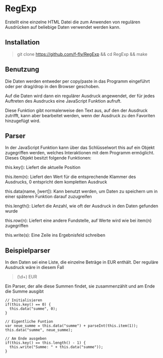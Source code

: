 RegExp
======
Erstellt eine einzelne HTML Datei die zum Anwenden von regulären Ausdrücken auf
beliebige Daten verwendet werden kann.

Installation
------------
> git clone https://github.com/f-fly/RegExp && cd RegExp && make

Benutzung
---------
Die Daten werden entweder per copy/paste in das Programm eingeführt oder per
drag/drop in den Browser geschoben.

Auf die Daten wird dann ein regulärer Ausdruck angewendet, der für jedes
Auftreten des Ausdrucks eine JavaScript Funktion aufruft.

Diese Funktion gibt normalerweise den Text aus, auf den der Ausdruck zutrifft,
kann aber bearbeitet werden, wenn der Ausdruck zu den Favoriten hinzugefügt
wird.

Parser
------
In der JavaScript Funktion kann über das Schlüsselwort this auf ein Objekt 
zugegriffen werden, welches Interaktionen mit dem Programm ermöglicht. Dieses 
Objekt besitzt folgende Funktionen:

this.key(): Liefert die aktuelle Position

this.item(n): Liefert den Wert für die entsprechende Klammer des Ausdrucks, 0
entspricht dem kompletten Ausdruck

this.data(name, [wert]): Kann benutzt werden, um Daten zu speichern um in einer
späteren Funktion darauf zuzugreifen

this.length(): Liefert die Anzahl, wie oft der Ausdruck in den Daten gefunden
wurde

this.row(n): Liefert eine andere Fundstelle, auf Werte wird wie bei item(n)
zugegriffen

this.write(s): Eine Zeile ins Ergebnisfeld schreiben

Beispielparser
--------------
In den Daten sei eine Liste, die einzelne Beträge in EUR enthält. Der reguläre
Ausdruck wäre in diesem Fall

> (\d+) EUR

Ein Parser, der alle diese Summen findet, sie zusammenzählt und am Ende die
Summe ausgibt

```
// Initialisieren
if(this.key() == 0) {
  this.data("summe", 0);
}
 
// Eigentliche Funtion
var neue_summe = this.data("summe") + parseInt(this.item(1));
this.data("summe", neue_summe);

// Am Ende ausgeben
if(this.key() == this.length() - 1) {
  this.write("Summe: " + this.data("summe"));
}
```

